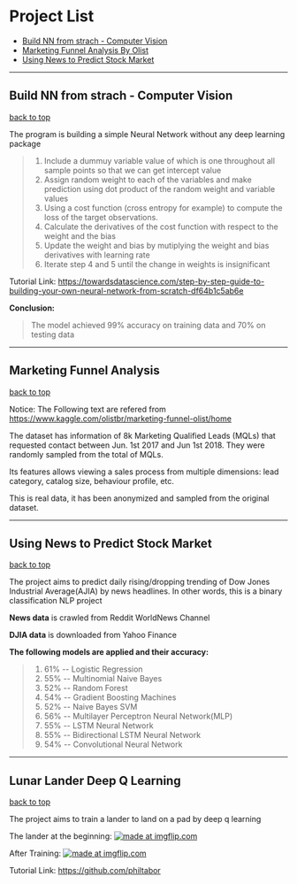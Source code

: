 <a name="backtotop"></a>
# Project List
- [Build NN from strach - Computer Vision](#buildNNfromstrach)<br>
- [Marketing Funnel Analysis By Olist](#MarketFunnel)<br>
- [Using News to Predict Stock Market](#NewsStockMarket)<br>


___

## Build NN from strach - Computer Vision<a name="buildNNfromstrach"></a>
[back to top](#backtotop)

The program is building a simple Neural Network without any deep learning package


> 1. Include a dummuy variable value of which is one throughout all sample points so that we can get intercept value
> 2. Assign random weight to each of the variables and make prediction using dot product of the random weight and variable values
> 3. Using a cost function (cross entropy for example) to compute the loss of the target observations.
> 4. Calculate the derivatives of the cost function with respect to the weight and the bias
> 5. Update the weight and bias by mutiplying the weight and bias derivatives with learning rate
> 6. Iterate step 4 and 5 until the change in weights is insignificant 

Tutorial Link: https://towardsdatascience.com/step-by-step-guide-to-building-your-own-neural-network-from-scratch-df64b1c5ab6e
<br>

**Conclusion:**<br>

> The model achieved 99% accuracy on training data and 70% on testing data

___

## Marketing Funnel Analysis<a name="MarketFunnel"></a>
[back to top](#backtotop)

Notice: The Following text are refered from https://www.kaggle.com/olistbr/marketing-funnel-olist/home

The dataset has information of 8k Marketing Qualified Leads (MQLs) that requested contact between Jun. 1st 2017 and Jun 1st 2018. They were randomly sampled from the total of MQLs.

Its features allows viewing a sales process from multiple dimensions: lead category, catalog size, behaviour profile, etc.

This is real data, it has been anonymized and sampled from the original dataset.

___

## Using News to Predict Stock Market<a name="NewsStockMarket"></a>
[back to top](#backtotop)

The project aims to predict daily rising/dropping trending of Dow Jones Industrial Average(AJIA) by news headlines. In other words, this is a binary classification NLP project

**News data** is crawled from Reddit WorldNews Channel 

**DJIA data** is downloaded from Yahoo Finance 


**The following models are applied and their accuracy:**
> 1. 61% -- Logistic Regression<br>
> 2. 55% -- Multinomial Naive Bayes<br>
> 3. 52% -- Random Forest<br>
> 4. 54% -- Gradient Boosting Machines<br>
> 5. 52% -- Naive Bayes SVM<br>
> 6. 56% -- Multilayer Perceptron Neural Network(MLP)<br>
> 7. 55% -- LSTM Neural Network<br>
> 8. 55% -- Bidirectional LSTM Neural Network<br>
> 9. 54% -- Convolutional Neural Network<br>
___
## Lunar Lander Deep Q Learning
[back to top](#backtotop)

The project aims to train a lander to land on a pad by deep q learning

The lander at the beginning:
<a href="https://imgflip.com/gif/3gnzww"><img src="https://i.imgflip.com/3gnzww.gif" title="made at imgflip.com"/></a>

After Training:
<a href="https://imgflip.com/gif/3go36o"><img src="https://i.imgflip.com/3go36o.gif" title="made at imgflip.com"/></a>

Tutorial Link: https://github.com/philtabor
